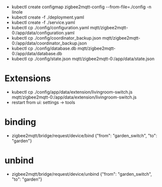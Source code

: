 #
* kubectl create configmap zigbee2mqtt-config --from-file=./config -n linole 
* kubectl create -f ./deployment.yaml
* kubectl create -f ./service.yaml
* kubectl cp ./config/configuration.yaml mqtt/zigbee2mqtt-0:/app/data/configuration.yaml
* kubectl cp ./config/coordinator_backup.json mqtt/zigbee2mqtt-0:/app/data/coordinator_backup.json
* kubectl cp ./config/database.db mqtt/zigbee2mqtt-0:/app/data/database.db
* kubectl cp ./config/state.json mqtt/zigbee2mqtt-0:/app/data/state.json


# Extensions
* kubectl cp ./config/app/data/extension/livingroom-switch.js mqtt/zigbee2mqtt-0:/app/data/extension/livingroom-switch.js
* restart from ui: settings -> tools


# binding
* zigbee2mqtt/bridge/request/device/bind
  {"from": "garden_switch", "to": "garden"}

# unbind
* zigbee2mqtt/bridge/request/device/unbind
  {"from": "garden_switch", "to": "garden"}